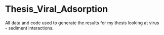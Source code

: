 # Thesis_Viral_Adsorption
All data and code used to generate the results for my thesis looking at virus - sediment interactions.
